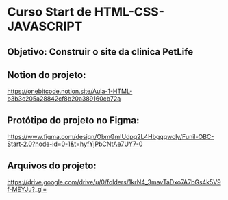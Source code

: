 # Curso Start de HTML-CSS-JAVASCRIPT

## Objetivo: Construir o site da clinica PetLife

## Notion do projeto:
https://onebitcode.notion.site/Aula-1-HTML-b3b3c205a28842cf8b20a389160cb72a

## Protótipo do projeto no Figma:
https://www.figma.com/design/ObmGmIUdpg2L4HbgggwcIy/Funil-OBC-Start-2.0?node-id=0-1&t=hyfYjPbCNtAe7UY7-0

## Arquivos do projeto:
https://drive.google.com/drive/u/0/folders/1krN4_3mavTaDxo7A7bGs4k5V9f-MEYJu?_gl=